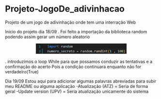 # Projeto-JogoDe_adivinhacao
 Projeto de um jogo de adivinhação onde tem uma interração Web 

Inicio do projeto dia 18/09
. Foi feito a importação da biblioteca random podendo assim gerar um número aleatorio
    <div align="center">
    <img src="imgs/random.png" width="300">
    </div>

. introduzimos o loop While para que possamos conduzir as tentativas e a confirmação do acerto 
Pois a condição continuara enquanto não for verdadeiro(True)

 Dia 19/09
Estou aqui para adicionar algumas palavras abreviadas para subir meu README ou alguma aplicação 
-Atualização (ATZ) = Seria de forma geral 
-Update version (UPV) = Seria atualização unicamente do sistema 



